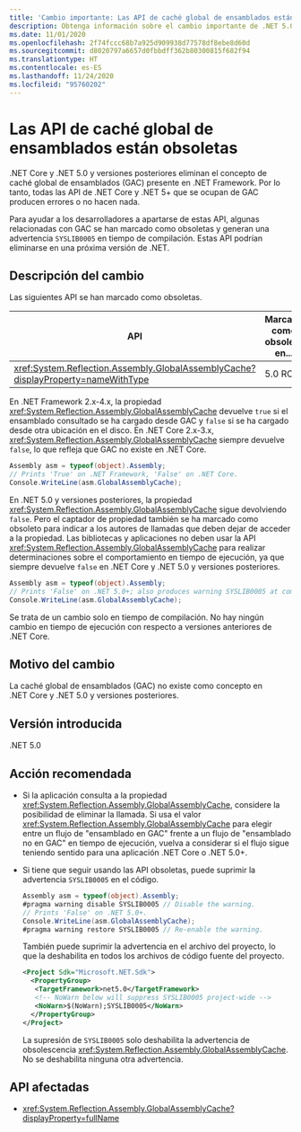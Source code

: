 ```yaml
---
title: 'Cambio importante: Las API de caché global de ensamblados están obsoletas'
description: Obtenga información sobre el cambio importante de .NET 5.0 en las bibliotecas básicas de .NET donde las API que controlan la GAC generan un error o no realizan ninguna operación.
ms.date: 11/01/2020
ms.openlocfilehash: 2f74fccc68b7a925d909938d77578df8ebe8d60d
ms.sourcegitcommit: d8020797a6657d0fbbdff362b80300815f682f94
ms.translationtype: HT
ms.contentlocale: es-ES
ms.lasthandoff: 11/24/2020
ms.locfileid: "95760202"
---
```

# <a name="global-assembly-cache-apis-are-obsolete"></a>Las API de caché global de ensamblados están obsoletas

.NET Core y .NET 5.0 y versiones posteriores eliminan el concepto de caché global de ensamblados (GAC) presente en .NET Framework. Por lo tanto, todas las API de .NET Core y .NET 5+ que se ocupan de GAC producen errores o no hacen nada.

Para ayudar a los desarrolladores a apartarse de estas API, algunas relacionadas con GAC se han marcado como obsoletas y generan una advertencia `SYSLIB0005` en tiempo de compilación. Estas API podrían eliminarse en una próxima versión de .NET.

## <a name="change-description"></a>Descripción del cambio

Las siguientes API se han marcado como obsoletas.

| API | Marcada como obsoleta en... |
| - | - |
| <xref:System.Reflection.Assembly.GlobalAssemblyCache?displayProperty=nameWithType> | 5.0 RC1 |

En .NET Framework 2.x-4.x, la propiedad <xref:System.Reflection.Assembly.GlobalAssemblyCache> devuelve `true` si el ensamblado consultado se ha cargado desde GAC y `false` si se ha cargado desde otra ubicación en el disco. En .NET Core 2.x-3.x, <xref:System.Reflection.Assembly.GlobalAssemblyCache> siempre devuelve `false`, lo que refleja que GAC no existe en .NET Core.

```csharp
Assembly asm = typeof(object).Assembly;
// Prints 'True' on .NET Framework, 'False' on .NET Core.
Console.WriteLine(asm.GlobalAssemblyCache);
```

En .NET 5.0 y versiones posteriores, la propiedad <xref:System.Reflection.Assembly.GlobalAssemblyCache> sigue devolviendo `false`. Pero el captador de propiedad también se ha marcado como obsoleto para indicar a los autores de llamadas que deben dejar de acceder a la propiedad. Las bibliotecas y aplicaciones no deben usar la API <xref:System.Reflection.Assembly.GlobalAssemblyCache> para realizar determinaciones sobre el comportamiento en tiempo de ejecución, ya que siempre devuelve `false` en .NET Core y .NET 5.0 y versiones posteriores.

```csharp
Assembly asm = typeof(object).Assembly;
// Prints 'False' on .NET 5.0+; also produces warning SYSLIB0005 at compile time.
Console.WriteLine(asm.GlobalAssemblyCache);
```

Se trata de un cambio solo en tiempo de compilación. No hay ningún cambio en tiempo de ejecución con respecto a versiones anteriores de .NET Core.

## <a name="reason-for-change"></a>Motivo del cambio

La caché global de ensamblados (GAC) no existe como concepto en .NET Core y .NET 5.0 y versiones posteriores.

## <a name="version-introduced"></a>Versión introducida

.NET 5.0

## <a name="recommended-action"></a>Acción recomendada

- Si la aplicación consulta a la propiedad <xref:System.Reflection.Assembly.GlobalAssemblyCache>, considere la posibilidad de eliminar la llamada. Si usa el valor <xref:System.Reflection.Assembly.GlobalAssemblyCache> para elegir entre un flujo de "ensamblado en GAC" frente a un flujo de "ensamblado no en GAC" en tiempo de ejecución, vuelva a considerar si el flujo sigue teniendo sentido para una aplicación .NET Core o .NET 5.0+.

- Si tiene que seguir usando las API obsoletas, puede suprimir la advertencia `SYSLIB0005` en el código.

  ```csharp
  Assembly asm = typeof(object).Assembly;
  #pragma warning disable SYSLIB0005 // Disable the warning.
  // Prints 'False' on .NET 5.0+.
  Console.WriteLine(asm.GlobalAssemblyCache);
  #pragma warning restore SYSLIB0005 // Re-enable the warning.
  ```

  También puede suprimir la advertencia en el archivo del proyecto, lo que la deshabilita en todos los archivos de código fuente del proyecto.

  ```xml
  <Project Sdk="Microsoft.NET.Sdk">
    <PropertyGroup>
     <TargetFramework>net5.0</TargetFramework>
     <!-- NoWarn below will suppress SYSLIB0005 project-wide -->
     <NoWarn>$(NoWarn);SYSLIB0005</NoWarn>
    </PropertyGroup>
  </Project>
  ```

  La supresión de `SYSLIB0005` solo deshabilita la advertencia de obsolescencia <xref:System.Reflection.Assembly.GlobalAssemblyCache>. No se deshabilita ninguna otra advertencia.

## <a name="affected-apis"></a>API afectadas

- <xref:System.Reflection.Assembly.GlobalAssemblyCache?displayProperty=fullName>

<!--

### Category

Core .NET libraries

### Affected APIs

- `P:System.Reflection.Assembly.GlobalAssemblyCache`

-->
